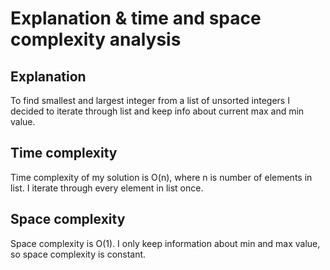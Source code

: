 # Explanation & time and space complexity analysis

## Explanation
To find smallest and largest integer from a list of unsorted integers I decided to 
iterate through list and keep info about current max and min value.

## Time complexity
Time complexity of my solution is O(n), where n is number of elements in list.
I iterate through every element in list once.

## Space complexity
Space complexity is O(1). I only keep information about min and max value, so space
complexity is constant.
